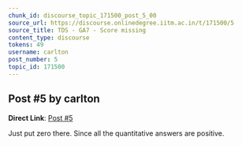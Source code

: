 ```yaml
---
chunk_id: discourse_topic_171500_post_5_00
source_url: https://discourse.onlinedegree.iitm.ac.in/t/171500/5
source_title: TDS - GA7 - Score missing
content_type: discourse
tokens: 49
username: carlton
post_number: 5
topic_id: 171500
---
```


## Post #5 by carlton

**Direct Link**: [Post #5](https://discourse.onlinedegree.iitm.ac.in/t/171500/5)

Just put zero there. Since all the quantitative answers are positive.
